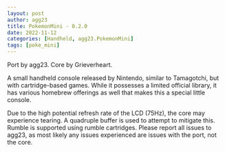 ```yaml
---
layout: post
author: agg23
title: PokemonMini - 0.2.0
date: 2022-11-12
categories: [Handheld, agg23.PokemonMini]
tags: [poke_mini]
---
```

Port by agg23. Core by Grieverheart.

A small handheld console released by Nintendo, similar to Tamagotchi, but with cartridge-based games. While it possesses a limited official library, it has various homebrew offerings as well that makes this a special little console.

Due to the high potential refresh rate of the LCD (75Hz), the core may experience tearing. A quadruple buffer is used to attempt to mitigate this. Rumble is supported using rumble cartridges. Please report all issues to agg23, as most likely any issues experienced are issues with the port, not the core.
